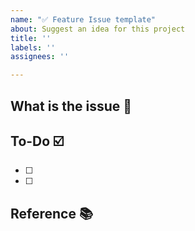 ```yaml
---
name: "✅ Feature Issue template"
about: Suggest an idea for this project
title: ''
labels: ''
assignees: ''

---
```


## What is the issue 📝
<!-- 설명을 작성해주세요 -->

## To-Do ☑️ 
- [ ] 
- [ ]

## Reference 📚
